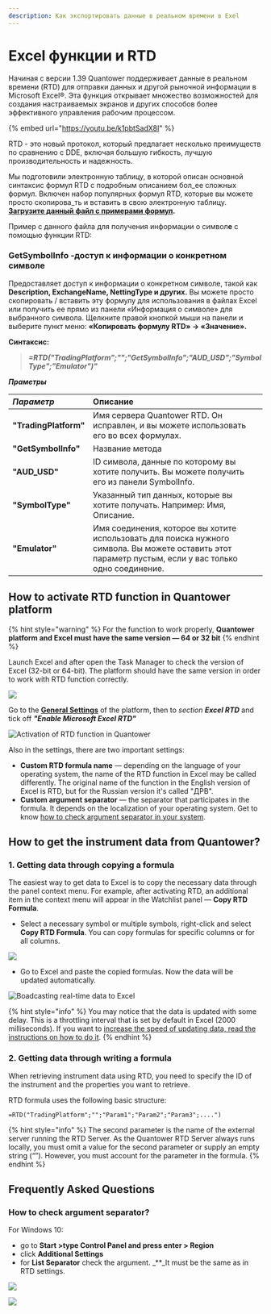```yaml
---
description: Как экспортировать данные в реальном времени в Exel
---
```


# Excel функции и RTD

Начиная с версии 1.39 Quantower поддерживает данные в реальном времени \(RTD\) для отправки данных и другой рыночной информации в Microsoft Excel®. Эта функция открывает множество возможностей для создания настраиваемых экранов и других способов более эффективного управления рабочим процессом.

{% embed url="https://youtu.be/k1pbtSadX8I" %}

RTD - это новый протокол, который предлагает несколько преимуществ по сравнению с DDE, включая большую гибкость, лучшую производительность и надежность.



Мы подготовили электронную таблицу, в которой описан основной синтаксис формул RTD с подробным описанием бол_ее сложных формул. Включен набор популярных формул RTD, которые вы можете просто скопирова_ть и вставить в свою электронную таблицу. [**Загрузите данный файл с примерами формул**](https://updates.quantower.com/misc/RTD/rtd_samples.xlsx)**.**

Пример с данного файла для получения информации о символ**е** с помощью функции RTD:

### GetSymbolInfo -доступ к информации о конкретном символе

Предоставляет доступ к информации о конкретном символе, такой как **Description, ExchangeName, NettingType и других.** Вы можете просто скопировать / вставить эту формулу для использования в файлах Excel или получить ее прямо из панели «Информация о символе» для выбранного символа. Щелкните правой кнопкой мыши на панели и выберите пункт меню: **«Копировать формулу RTD» -&gt; «Значение».**

**Синтаксис:**

> _**=RTD\("TradingPlatform";"";"GetSymbolInfo";"AUD\_USD";"SymbolType";"Emulator"\)"**_

_**Праметры**_

| _**Параметр**_ | Описание |
| :--- | :--- |
| **"TradingPlatform"** | Имя сервера Quantower RTD. Он исправлен, и вы можете использовать его во всех формулах. |
| **"GetSymbolInfo"** | Название метода |
| **"AUD\_USD"** | ID символа, данные по которому вы хотите получить. Вы можете получить его из панели SymbolInfo. |
| **"SymbolType"** | Указанный тип данных, которые вы хотите получать.  Например: Имя, Описание. |
| **"Emulator"** | Имя соединения, которое вы хотите использовать для поиска нужного символа. Вы можете оставить этот параметр пустым, если у вас только одно соединение. |

## **How to activate RTD function in Quantower platform**

{% hint style="warning" %}
For the function to work properly, **Quantower platform and Excel must have the same version — 64 or 32 bit**
{% endhint %}

Launch Excel and after open the Task Manager to check the version of Excel \(32-bit or 64-bit\). The platform should have the same version in order to work with RTD function correctly.

![](../../.gitbook/assets/image%20%28150%29.png)

Go to the [**General Settings**](../../general-settings/general-settings-1.md) of the platform, then to _section **Excel RTD**_ and tick off _**"Enable Microsoft Excel RTD"**_

![Activation of RTD function in Quantower](../../.gitbook/assets/assets_-ld6fsrvq3jgwjig6o7r_-lme4wbmrbk0ai3rafld_-lmeyazmdvqpbsftpr9b_rtd.png)

Also in the settings, there are two important settings:

* **Custom RTD formula name** — depending on the language of your operating system, the name of the RTD function in Excel may be called differently. The original name of the function in the English version of Excel is RTD, but for the Russian version it's called "ДРВ".
* **Custom argument separator** — the separator that participates in the formula. It depends on the localization of your operating system. Get to know [how to check argument separator in your system](./#how-to-check-argument-separator).

## How to get the instrument data from Quantower?

### 1. Getting data through copying a formula

The easiest way to get data to Excel is to copy the necessary data through the panel context menu. For example, after activating RTD, an additional item in the context menu will appear in the Watchlist panel — **Copy RTD Formula**.

* Select a necessary symbol or multiple symbols, right-click and select **Copy RTD Formula**. You can copy formulas for specific columns or for all columns.

![](../../.gitbook/assets/rtd-watchlist.png)

* Go to Excel and paste the copied formulas. Now the data will be updated automatically.

![Boadcasting real-time data to Excel](../../.gitbook/assets/rtd-quick-copying.gif)

{% hint style="info" %}
You may notice that the data is updated with some delay. This is a throttling interval that is set by default in Excel \(2000 milliseconds\). If you want to [increase the speed of updating data, read the instructions on how to do it](https://help.quantower.com/miscellaneous-panels/excel-rtd-trading/changing-rtd-throttle-interval-in-excel).
{% endhint %}

### 2. Getting data through writing a formula

When retrieving instrument data using RTD, you need to specify the ID of the instrument and the properties you want to retrieve.

RTD formula uses the following basic structure:

```text
=RTD("TradingPlatform";"";"Param1";"Param2";"Param3";....")
```

{% hint style="info" %}
The second parameter is the name of the external server running the RTD Server. As the Quantower RTD Server always runs locally, you must omit a value for the second parameter or supply an empty string \(“”\). However, you must account for the parameter in the formula.
{% endhint %}

## **Frequently Asked Questions**

### **How to check argument separator?**

For Windows 10:

* go to **Start &gt;type Control Panel  and press enter &gt; Region**
* click **Additional Settings**
* for **List Separator** check the argument. _\*\*_It must be the same as in RTD settings.

![](../../.gitbook/assets/regional_settings.png)

![](../../.gitbook/assets/regional2.jpg)

